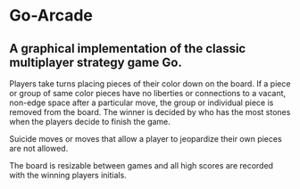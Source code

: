 # Go-Arcade
A graphical implementation of the classic multiplayer strategy game Go.
--
Players take turns placing pieces of their color down on the board. If a piece or group
of same color pieces have no liberties or connections to a vacant, non-edge space after 
a particular move, the group or individual piece is removed from the board. The winner is
decided by who has the most stones when the players decide to finish the game.

Suicide moves or moves that allow a player to jeopardize their own pieces are not allowed.

The board is resizable between games and all high scores are recorded with the winning players initials.
